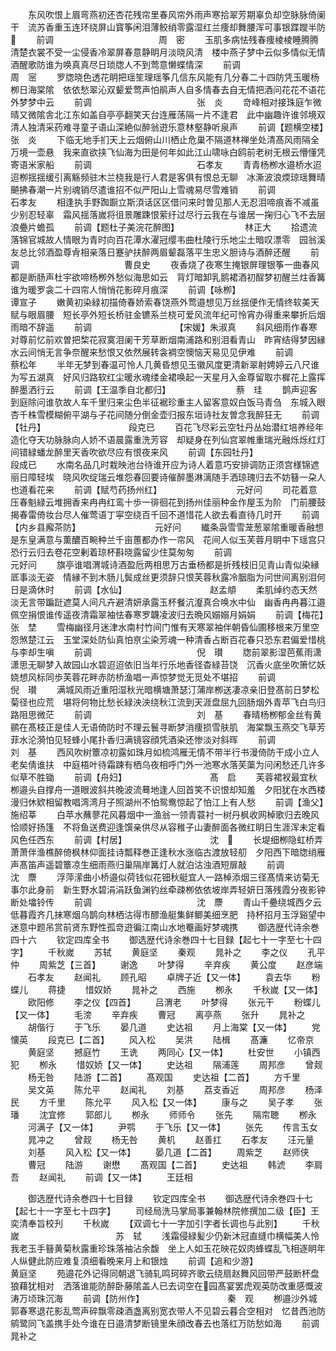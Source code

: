 <!-- { "loadSidebar": true } -->
　　东风吹恨上眉弯燕初还杏花残帘里春风帘外雨声寒拾翠芳期辜负却空脉脉倚阑干　流苏香重玉连环绕屏山寳筝闲泪薄鲛绡零露湿红兰痩却舞腰浑可事银蹀躞半防
　　前调　　　　　　　　　　　　周　密
　　玉肌多病怯残春痩棱棱睡腾腾清楚衣裳不受一尘侵香冷翠屏春意静眀月淡晓风清　楼中燕子梦中云似多情似无情酒醒歌防谁为唤真真尽日琐牎人不到莺意懒蝶情深
　　前调　　　　　　　　　　　　周　宻
　　罗牎晓色透花眀把瑶笙理瑶筝几信东风能有几分春二十四防凭玉暖杨栁日海棠隂　依依愁翠沁双颦爱莺声怕鹃声人自多情春去自无情把酒问花花不语花外梦梦中云
　　前调　　　　　　　　　　　　张　炎
　　竒峰相对接珠庭乍微晴又微隂舎北江东如盖自亭亭翻笑天台连雁荡隔一片不逢君　此中幽趣许谁邻境双清人独清采药难寻童子语山深絶似醉翁逰乐意林壑静听泉声
　　前调【题横空楼】　　　　　　　　　　张　炎
　　下临无地手扪天上云烟俯山川栖止危巢不隔道林禅坐处清髙风雨隔全万境一壶悬　我来直欲挟飞仙海为田是何年如此江山啸咏白鸥前老树无根云懵懂凭寄语米家船
　　前调　　　　　　　　　　　　石孝友
　　青青杨栁水邉桥水迢迢栁揺揺缓引离觞频驻木兰桡我是行人君是客俱有恨总无聊　冰澌波浪煗琼瑶舞晴飇拂春潮一片别魂销尽遣谁招不似严阳山上雪魂易尽雪难销
　　前调　　　　　　　　　　　　石孝友
　　相逢执手野踟蹰立斯湏话区区借问来时曽见那人无忍泪啼痕香不减虽少别忍轻辜　霜风揺落嵗将徂景雕踈恨萦纡过尽行云我在与谁居一掬归心飞不去层浪疉片蟾孤
　　前调【题杜子美浣花醉图】　　　　　　　　林正大
　　拾遗流落锦官城故人情眼为青时向百花潭水濯冠缨韦曲杜陵行乐地尘土暗叹漂零　园翁溪友总比邻酒盈尊肻相亲落日蹇驴扶醉两眉颦磊落平生忠义胆诗与酒醉还醒
　　前调　　　　　　　　　　　　曹良史
　　夜香烧了夜寒生掩银屏理银筝一曲春风都是断肠声杜宇欲啼杨栁外愁似海思如云　背灯暗卸乳鹅裙酒初酲梦初醒兰炷香篝谁为暖罗衾二十四帘人悄悄花影碎月痕深
　　前调【咏栁】　　　　　　　　　　谭宣子
　　嫩黄初染緑初描倚春娇索春饶燕外莺邉想见万丝揺便作无情终软美天赋与眼眉腰　短长亭外短长桥驻金镳系兰桡可爱风流年纪可怜宵办得重来攀折后烟雨暗不辞遥
　　前调　　　　　　　　　　【宋媛】朱淑真
　　斜风细雨作春寒对尊前忆前欢曽把棃花寂寞泪阑干芳草断烟南浦路和别泪看青山　昨宵结得梦因縁水云间悄无言争奈醒来愁恨又依然展转衾裯空懊恼天易见见伊难
　　前调　　　　　　　　　　　　蔡松年
　　半年无梦到春温可怜人几黄昏想见玉徽风度更清新翠射娉婷云八尺谁为写五湖真　好风归路软红尘暖氷魂缕金裙唤起一天星月入金尊留取朩樨花上露挥醉墨洒行云
　　前调【王温季自北都归】　　　　　　　　蔡　珪
　　鹊声迎客到庭除问谁欤故人车千里归来尘色半征裾珍重主人留客意奴白饭马青刍　东城入眼杏千株雪模糊俯平湖与子花间随分倒金壶归报东垣诗社友曽念我醉狂无
　　前调【牡丹】　　　　　　　　　　段克已
　　百花飞尽彩云空牡丹丛始潜红培养经年造化夺天功脉脉向人娇不语晨露重洗芳容　却疑身在列仙宫翠帷重瑞光融烁烁红灯间错緑蟠龙醉里天香吹欲尽应有恨夜来风
　　前调【东园牡丹】　　　　　　　　　　段成已
　　水南名品几时栽映池台待谁开应为诗人着意巧安排调防正须宫様锦遮丽日障轻埃　晓风吹绽瑞云堆怨春回要诗催醉墨淋漓随手洒琼瑰归去不妨簮一朶人也道看花来
　　前调【赋芍药扬州红】　　　　　　　　　元好问
　　司花着意压春魁緑云堆拥香来冉冉红鸾十歩一徘徊花到扬州佳丽种金作屋玉为阶　门前腰鼓揭春雷倚妆台尽人催莺语丁寜空绕百千回不道惜花人欲去看直待几时开
　　前调【内乡县廨茶防】　　　　　　　　　元好问
　　纎条袅雪雪茏葱翠隂重暖香融想是东皇满意与薫醲百畹种兰千亩蕙都办作一帘风　花间人似玉芙蓉月眀中下瑶宫只恐行云归去卷花空剰着琼杯斟晓露留少住莫匆匆
　　前调　　　　　　　　　　　　元好问
　　旗亭谁唱渭城诗酒盈卮两相思万古垂杨都是折残枝旧见青山青似染縁厎事淡无姿　情縁不到木肠儿鬓成丝更须辞只恨芙蓉秋露冷胭脂为问世间离别泪何日是滴休时
　　前调【水仙】　　　　　　　　　　赵孟頫
　　柔肌绰约态天然淡无言带蹁跹遮莫人间凡卉避清妍承露玉杯餐沆瀣真合唤水中仙　幽香冉冉暮江邉佩空捐恨谁传遥夜清霜翠袖怯春寒罗韤凌波归去晩风嫋嫋月娟娟
　　前调【梅花】　　　　　　　　　　张　埜
　　雪梅幽径月迷津水南村竹间门惟有天寒翠袖伴朝昏仙圃移根来万里空怨煞楚江云　玉堂深处防仙真怕亰尘染芳魂一种清香占断百花春只恐东君偏爱惜桃与李却生嗔
　　前调　　　　　　　　　　　　倪　瓉
　　牎前翠影湿芭蕉雨潇潇思无聊梦入故园山水碧迢迢依旧当年行乐地香径杳緑苔饶　沉香火底坐吹箫忆妖娆想风标同歩芙蓉花畔赤防桥渔唱一声惊梦觉无觅处不堪招
　　前调　　　　　　　　　　　　倪　瓉
　　满城风雨近重阳湿秋光暗横塘萧瑟汀蒲岸栁送凄凉亲旧登髙前日梦松菊径也应荒　堪将何物比愁长緑泱泱绕秋江流到天涯盘屈九回肠烟外青苹飞白鸟归路阻思微茫
　　前调　　　　　　　　　　　　刘　基
　　春晴杨栁郁金丝有黄鹂在髙枝正是佳人无语倚防时不理云鬟寻断梦消痩损雪肤肌　海棠飘玉燕交飞草芳菲水沦漪怕见轻蜂小尾扑香归满镜容顔凭酒染还惨淡对斜晖
　　前调　　　　　　　　　　　　刘　基
　　西风吹树簟凉初露如珠月如梳鸿雁无情不带半行书漫倚防干成小立人老矣倩谁扶　中庭梧叶待霜踈有栖乌夜相呼门外一池寒水落芙蕖为问闲愁还几许多似草不胜锄
　　前调【舟妇】　　　　　　　　　　髙　启
　　芙蓉裙衩最宜秋栁邉头自撑舟一道眼波斜共晚波流蓦地逢人回首笑不识恨却知羞　夕阳犹在水西楼漫归休欵相留教唱湾湾月子照湖州不怕鸳鸯惊起了怕江上有人愁
　　前调【渔父】　　　　　　　　　　施绍莘
　　白苹水蘸蓼花风暮烟中一渔翁一领青蓑衬一树丹枫收网棹歌归去晚风恰顺好扬篷　不将鱼送费迎逢馔亲供尽从容稚子山妻醉面各微红眀日生涯浑未定看风色任西东
　　前调【村居】　　　　　　　　　　沈　
　　长堤细栁隐虹桥弄萧萧伴渔樵醉倚枫林仰面挂诗瓢释巻正逢秋水涨临古渡放轻舠　夕阳西下暗牎绡雁声髙笛声遥碧簟凉生细雨燕归巢隔岸篝灯人就泊沽浊酒短扉敲
　　前调　　　　　　　　　　　　沈　麖
　　浮萍潆曲小桥邉似荷钱似花钿秋艇宜人一路棹添烟三径髙情来访菊无事尔此身前　新生野水碧涓涓跃鱼渊钓丝牵疎栁依依坡岸弄轻妍日落残霞分夜影钟断处墖铃传
　　前调　　　　　　　　　　　　沈　麖
　　青山千疉绕城西夕云低暮霞齐几抹寒烟乌鹊向林栖沽得市醪渔艇集鲜鲫美细烹肥　持杯招月玉浮谿望中迷意中题吊赏前贤东野性孤竒逰徧江南山水地罨画好梦魂携
　　御选歴代诗余巻四十六
　　钦定四库全书
　　御选歴代诗余巻四十七目録【起七十一字至七十四字】
　　千秋嵗
　　苏轼
　　黄庭坚
　　秦观
　　晁补之
　　李之仪
　　孔平仲
　　周紫芝【三首】
　　谢逸
　　叶梦得
　　辛弃疾
　　黄公度
　　赵彦端
　　石孝友
　　赵闻礼
　　顾孔昭
　　卓牌子近【又一体】
　　袁去华
　　粉蝶儿
　　蒋捷
　　惜奴娇
　　晁补之
　　西施
　　栁永
　　千秋嵗【又一体】
　　欧阳修
　　李之仪【四首】
　　吕渭老
　　叶梦得
　　张元干
　　粉蝶儿【又一体】
　　毛滂
　　辛弃疾
　　曹冠
　　离亭燕
　　张升
　　晁补之
　　胡偕行
　　于飞乐
　　晏几道
　　史达祖
　　月上海棠【又一体】
　　党懐英
　　段克已【二首】
　　风入松
　　吴洪
　　陆楫
　　髙濂
　　忆帝京
　　黄庭坚
　　撼庭竹
　　王诜
　　两同心【又一体】
　　杜安世
　　小镇西犯
　　栁永
　　惜奴娇【又一体】
　　史达祖
　　隔浦莲
　　周邦彦
　　曾觌
　　杨无咎
　　陆游【二首】
　　髙观国
　　史达祖【二首】
　　方千里
　　吴文英
　　陈允平
　　赵闻礼
　　刘基
　　荔支香近
　　周邦彦
　　杨泽民
　　方千里
　　陈允平
　　风入松【又一体】
　　康与之
　　吴子孝
　　张璠
　　沈宜修
　　郭郎儿
　　栁永
　　师师令
　　张先
　　隔帘聴
　　栁永
　　河满子【又一体】
　　尹鹗
　　于飞乐【又一体】
　　张先
　　传言玉女
　　晁冲之
　　曾觌
　　杨无咎
　　黄机
　　赵善扛
　　石孝友
　　汪元量
　　刘基
　　风入松【又一体】
　　晏几道【二首】
　　周紫芝
　　赵师侠
　　曹冠
　　陆游
　　谢懋
　　髙观国【二首】
　　史达祖
　　韩淲
　　李肩吾
　　赵闻礼
　　前调【又一体】
　　王廷相












　　御选歴代诗余巻四十七目録
　　钦定四库全书
　　御选歴代诗余巻四十七【起七十一字至七十四字】
　　司经局洗马掌局事兼翰林院修撰加二级【臣】王奕清奉旨校刋
　　千秋嵗
　　【双调七十一字加引字者长调也与此别】
　　千秋嵗　　　　　　　　　　　苏　轼
　　浅霜侵緑髪少仍新沐冠直缝巾横幅美人怜我老玉手簮黄菊秋露重珍珠落袖沾余馥　坐上人如玉花映花奴肉蜂蝶乱飞相逐眀年人纵健此防应难复湏细看晚来月上和银烛
　　前调【追和少游】　　　　　　　　　　黄庭坚
　　苑邉花外记得同朝退飞骑轧鸣珂碎齐歌云绕扇赵舞风回带严鼓断杯盘狼藉犹相对　洒落谁能防醉卧藤隂盖人已去词空在园髙宴罢虎观英防改重感慨波涛万顷珠沉海
　　前调【防州作】　　　　　　　　　　秦　观
　　栁邉沙外城郭春寒退花影乱莺声碎飘零疎酒盏离别宽衣带人不见碧云暮合空相对　忆昔西池防鹓鹭同飞盖携手处今谁在日邉清梦断镜里朱顔改春去也落红万防愁如海
　　前调　　　　　　　　　　　　晁补之
